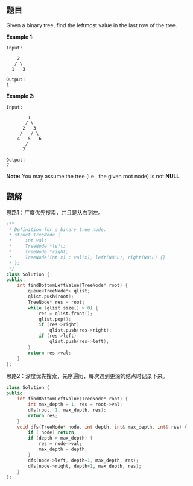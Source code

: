 ## 题目

Given a binary tree, find the leftmost value in the last row of the tree.

**Example 1:**

```
Input:

    2
   / \
  1   3

Output:
1
```

**Example 2:** 

```
Input:

        1
       / \
      2   3
     /   / \
    4   5   6
       /
      7

Output:
7
```

**Note:** You may assume the tree (i.e., the given root node) is not **NULL**.



## 题解

思路1：广度优先搜索，并且是从右到左。

```c++
/**
 * Definition for a binary tree node.
 * struct TreeNode {
 *     int val;
 *     TreeNode *left;
 *     TreeNode *right;
 *     TreeNode(int x) : val(x), left(NULL), right(NULL) {}
 * };
 */
class Solution {
public:
    int findBottomLeftValue(TreeNode* root) {
        queue<TreeNode*> qlist;
        qlist.push(root);
        TreeNode* res = root;
        while (qlist.size() > 0) {
            res = qlist.front();
            qlist.pop();
            if (res->right) 
                qlist.push(res->right);
            if (res->left)
                qlist.push(res->left);
        }
        return res->val;
    }
};
```

思路2：深度优先搜索，先序遍历，每次遇到更深的结点时记录下来。

```c++
class Solution {
public:
    int findBottomLeftValue(TreeNode* root) {
        int max_depth = 1, res = root->val;
        dfs(root, 1, max_depth, res);
        return res;
    }
    void dfs(TreeNode* node, int depth, int& max_depth, int& res) {
        if (!node) return;
        if (depth > max_depth) {
            res = node->val;
            max_depth = depth;
        }
        dfs(node->left, depth+1, max_depth, res);
        dfs(node->right, depth+1, max_depth, res);
    }
};
```
